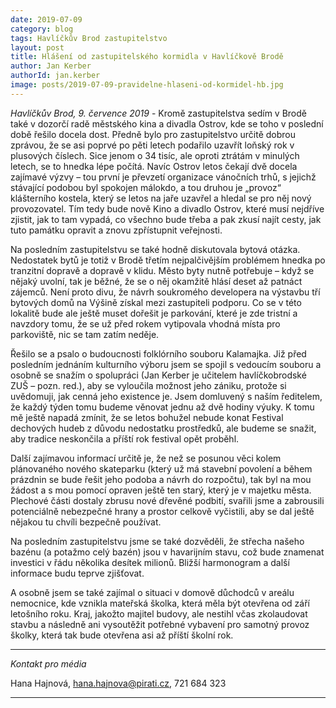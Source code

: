 ```yaml
---
date: 2019-07-09
category: blog
tags: Havlíčkův Brod zastupitelstvo
layout: post
title: Hlášení od zastupitelského kormidla v Havlíčkově Brodě
author: Jan Kerber
authorId: jan.kerber
image: posts/2019-07-09-pravidelne-hlaseni-od-kormidel-hb.jpg
---
```


*Havlíčkův Brod, 9. července 2019* - Kromě zastupitelstva sedím v Brodě také v dozorčí radě městského kina a divadla Ostrov, kde se toho v poslední době řešilo docela dost. Předně bylo pro zastupitelstvo určitě dobrou zprávou, že se asi poprvé po pěti letech podařilo uzavřít loňský rok v plusových číslech. Sice jenom o 34 tisíc, ale oproti ztrátám v minulých letech, se to hnedka lépe počítá. Navíc Ostrov letos čekají dvě docela zajímavé výzvy – tou první je převzetí organizace vánočních trhů, s jejichž stávající podobou byl spokojen málokdo, a tou druhou je „provoz“ klášterního kostela, který se letos na jaře uzavřel a hledal se pro něj nový provozovatel. Tím tedy bude nově Kino a divadlo Ostrov, které musí nejdříve zjistit, jak to tam vypadá, co všechno bude třeba a pak zkusí najít cesty, jak tuto památku opravit a znovu zpřístupnit veřejnosti.

Na posledním zastupitelstvu se také hodně diskutovala bytová otázka. Nedostatek bytů je totiž v Brodě třetím nejpalčivějším problémem hnedka po tranzitní dopravě a dopravě v klidu. Město byty nutně potřebuje – když se nějaký uvolní, tak je běžné, že se o něj okamžitě hlásí deset až patnáct zájemců. Není proto divu, že návrh soukromého developera na výstavbu tří bytových domů na Výšině získal mezi zastupiteli podporu. Co se v této lokalitě bude ale ještě muset dořešit je parkování, které je zde tristní a navzdory tomu, že se už před rokem vytipovala vhodná místa pro parkoviště, nic se tam zatím neděje. 

Řešilo se a psalo o budoucnosti folklórního souboru Kalamajka. Již před posledním jednáním kulturního výboru jsem se spojil s vedoucím souboru a osobně se snažím o spolupráci (Jan Kerber je učitelem havlíčkobrodské ZUŠ – pozn. red.), aby se vyloučila možnost jeho zániku, protože si uvědomuji, jak cenná jeho existence je. Jsem domluvený s naším ředitelem, že každý týden tomu budeme věnovat jednu až dvě hodiny výuky. K tomu mě ještě napadá zmínit, že se letos bohužel nebude konat Festival dechových hudeb z důvodu nedostatku prostředků, ale budeme se snažit, aby tradice neskončila a příští rok festival opět proběhl.  

Další zajímavou informací určitě je, že než se posunou věci kolem plánovaného nového skateparku (který už má stavební povolení a během prázdnin se bude řešit jeho podoba a návrh do rozpočtu), tak byl na mou žádost a s mou pomocí opraven ještě ten starý, který je v majetku města. Plechové části dostaly zbrusu nové dřevěné podbití, svařili jsme a zabrousili potenciálně nebezpečné hrany a prostor celkově vyčistili, aby se dal ještě nějakou tu chvíli bezpečně používat. 

Na posledním zastupitelstvu jsme se také dozvěděli, že střecha našeho bazénu (a potažmo celý bazén) jsou v havarijním stavu, což bude znamenat investici v řádu několika desítek milionů. Bližší harmonogram a další informace budu teprve zjišťovat.

A osobně jsem se také zajímal o situaci v domově důchodců v areálu nemocnice, kde vznikla mateřská školka, která měla být otevřena od září letošního roku. Kraj, jakožto majitel budovy, ale nestihl včas zkolaudovat stavbu a následně ani vysoutěžit potřebné vybavení pro samotný provoz školky, která tak bude otevřena asi až příští školní rok. 

---

*Kontakt pro média*

Hana Hajnová, hana.hajnova@pirati.cz, 721 684 323

---
